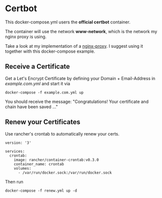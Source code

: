 # Certbot
This docker-compose.yml users the **official certbot** container. 

The container will use the network **www-network**, which is the network my nginx proxy is using.

Take a look at my implementation of a [nginx-proxy](https://github.com/sebastian13/docker-compose-nginx-proxy). I suggest using it together with this docker-compose example.

## Receive a Certificate

Get a Let's Encrypt Certificate by defining your Domain + Email-Address in *example.com.yml* and start it via

`docker-compose -f example.com.yml up`

You should receive the message: "Congratulations! Your certificate and chain have been saved ..."

## Renew your Certificates
Use rancher's crontab to automatically renew your certs.

```
version: '3'

services:
  crontab:
    image: rancher/container-crontab:v0.3.0
    container_name: crontab
    volumes:
      - /var/run/docker.sock:/var/run/docker.sock
```

Then run

`docker-compose -f renew.yml up -d`